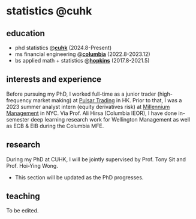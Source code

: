 # statistics @cuhk

## education 
- phd statistics @[**cuhk**](https://www.cuhk.edu.hk/english/index.html) (2024.8-Present)
- ms financial engineering @[**columbia**](https://www.columbia.edu) (2022.8-2023.12)
- bs applied math + statistics @[**hopkins**](https://www.jhu.edu) (2017.8-2021.5)

## interests and experience
Before pursuing my PhD, I worked full-time as a junior trader (high-frequency market making) at [Pulsar Trading](https://www.pulsar.com) in HK. Prior to that, I was a 2023 summer analyst intern (equity derivatives risk) at [Millennium Management](https://www.mlp.com) in NYC. Via Prof. Ali Hirsa (Columbia IEOR), I have done in-semester deep learning research work for Wellington Management as well as ECB & EIB during the Columbia MFE. 

## research 
During my PhD at CUHK, I will be jointly supervised by Prof. Tony Sit and Prof. Hoi-Ying Wong. 
- This section will be updated as the PhD progresses. 

## teaching
To be edited.
